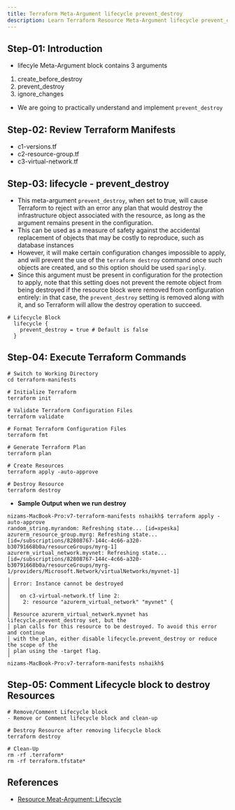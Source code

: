 ```yaml
---
title: Terraform Meta-Argument lifecycle prevent_destroy
description: Learn Terraform Resource Meta-Argument lifecycle prevent_destroy
---
```


## Step-01: Introduction
- lifecyle Meta-Argument block contains 3 arguments
1. create_before_destroy
2. prevent_destroy
3. ignore_changes
- We are going to practically understand and implement `prevent_destroy`  

## Step-02: Review Terraform Manifests
- c1-versions.tf
- c2-resource-group.tf
- c3-virtual-network.tf

## Step-03: lifecycle - prevent_destroy
- This meta-argument `prevent_destroy`, when set to true, will cause Terraform to reject with an error any plan that would destroy the infrastructure object associated with the resource, as long as the argument remains present in the configuration.
- This can be used as a measure of safety against the accidental replacement of objects that may be costly to reproduce, such as database instances
- However, it will make certain configuration changes impossible to apply, and will prevent the use of the `terraform destroy` command once such objects are created, and so this option should be used `sparingly`.
- Since this argument must be present in configuration for the protection to apply, note that this setting does not prevent the remote object from being destroyed if the resource block were removed from configuration entirely: in that case, the `prevent_destroy` setting is removed along with it, and so Terraform will allow the destroy operation to succeed.
```t
# Lifecycle Block
  lifecycle {
    prevent_destroy = true # Default is false
  }
```
## Step-04: Execute Terraform Commands
```t
# Switch to Working Directory
cd terraform-manifests

# Initialize Terraform
terraform init

# Validate Terraform Configuration Files
terraform validate

# Format Terraform Configuration Files
terraform fmt

# Generate Terraform Plan
terraform plan

# Create Resources
terraform apply -auto-approve

# Destroy Resource
terraform destroy 
```
- **Sample Output when we run destroy**
```log
nizams-MacBook-Pro:v7-terraform-manifests nshaikh$ terraform apply -auto-approve
random_string.myrandom: Refreshing state... [id=xpeska]
azurerm_resource_group.myrg: Refreshing state... [id=/subscriptions/82808767-144c-4c66-a320-b30791668b0a/resourceGroups/myrg-1]
azurerm_virtual_network.myvnet: Refreshing state... [id=/subscriptions/82808767-144c-4c66-a320-b30791668b0a/resourceGroups/myrg-1/providers/Microsoft.Network/virtualNetworks/myvnet-1]
╷
│ Error: Instance cannot be destroyed
│ 
│   on c3-virtual-network.tf line 2:
│    2: resource "azurerm_virtual_network" "myvnet" {
│ 
│ Resource azurerm_virtual_network.myvnet has lifecycle.prevent_destroy set, but the
│ plan calls for this resource to be destroyed. To avoid this error and continue
│ with the plan, either disable lifecycle.prevent_destroy or reduce the scope of the
│ plan using the -target flag.
╵
nizams-MacBook-Pro:v7-terraform-manifests nshaikh$ 
```

## Step-05: Comment Lifecycle block to destroy Resources
```t
# Remove/Comment Lifecycle block
- Remove or Comment lifecycle block and clean-up

# Destroy Resource after removing lifecycle block
terraform destroy

# Clean-Up
rm -rf .terraform*
rm -rf terraform.tfstate*
```


## References
- [Resource Meat-Argument: Lifecycle](https://www.terraform.io/docs/language/meta-arguments/lifecycle.html)